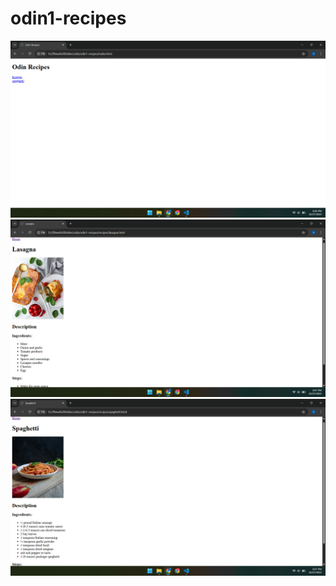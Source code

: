 # odin1-recipes

![screenshot1](screenshots/screenshot1.png)
![screenshot2](screenshots/screenshot2.png)
![screenshot3](screenshots/screenshot3.png)